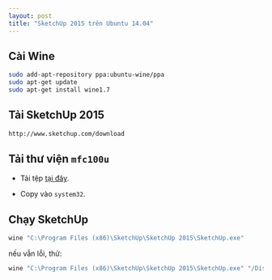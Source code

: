 ```yaml
---
layout: post
title: "SketchUp 2015 trên Ubuntu 14.04"
---
```


## Cài Wine

~~~bash
sudo add-apt-repository ppa:ubuntu-wine/ppa
sudo apt-get update
sudo apt-get install wine1.7
~~~

## Tải SketchUp 2015

~~~bash
http://www.sketchup.com/download
~~~

## Tải thư viện `mfc100u`

- Tải tệp [tại đây](http://raw.githubusercontent.com/hochanh/rblog/gh-pages/_knitr/files/mfc100u.dll).

- Copy vào `system32`.

## Chạy SketchUp

~~~bash
wine "C:\Program Files (x86)\SketchUp\SketchUp 2015\SketchUp.exe"
~~~

nếu vẫn lỗi, thử:

~~~bash
wine "C:\Program Files (x86)\SketchUp\SketchUp 2015\SketchUp.exe" "/DisableRubyAPI"
~~~
